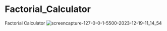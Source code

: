 # Factorial_Calculator
 Factorial Calculator
![screencapture-127-0-0-1-5500-2023-12-19-11_14_54](https://github.com/Ansh-02/Factorial_Calculator/assets/144118177/760e3813-6b4f-4860-9fca-c92ace6fc98c)
